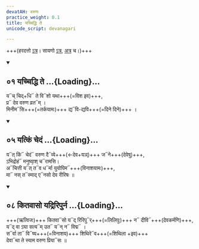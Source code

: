 ```yaml
---
devatAH: वरुणः
practice_weight: 0.1
title: यच्चिद्धि ते
unicode_script: devanagari

---
```

+++(हरदत्तो [ऽत्र](https://archive.org/stream/taittiriya/taittiriya_ekagni_kanda_haradatta#page/n33/mode/2up)। सायणो [ऽत्र](https://archive.org/stream/RgVedaWithSayanasCommentaryPart1/rv_sayanabhasya_part1#page/n223/mode/2up), [अत्र](https://archive.org/stream/Anandashram_Samskrita_Granthavali_Anandashram_Sanskrit_Series/ASS_042_Krishna_Yajurvediya_Taittiriya_Samhita_Part_5_-_Kasinath_Sastri_Agase_1946#page/n311/mode/2up) च।)+++

<div class="js_include" includetitle="false" newlevelforh1="2" unfilled url="/vedAH_Rk/shAkalam/saMhitA/vishvAsa-prastutiH/01/025/01_yachchiddhi_te.md">
<details open><summary><h2>०१ यच्चिद्धि ते ...{Loading}...</h2></summary>

य᳓च् चिद्+धि᳓ ते वि᳓शो यथा+++(=विश इव)+++,  
प्र᳓ देव वरुण व्रत᳓म् ।  
मिनीम᳓सि+++(=तर्कयामः)+++ द्य᳓वि-द्यवि+++(=दिने दिने)+++ ।

</details>
</div>
<div class="js_include" includetitle="false" newlevelforh1="2" unfilled url="/vedAH_Rk/shAkalam/saMhitA/vishvAsa-prastutiH/07/089/05_yatkiM_chedaM.md">
<details open><summary><h2>०५ यत्किं चेदं ...{Loading}...</h2></summary>

य᳓त् किं᳓ चेदं᳓ वरुण दै᳓व्ये+++(←देव+यञ्)+++ ज᳓ने+++(देवेषु)+++,  
ऽभिद्रोहं᳓ मनुष्या᳙श् च᳓रामसि।   
अ᳓चित्ती य᳓त् त᳓व ध᳓र्मा युयोपिम᳓+++(विनाशयामः)+++,  
मा᳓ नस् त᳓स्माद् ए᳓नसो देव रीरिषः ॥

</details>
</div>
<div class="js_include" includetitle="false" newlevelforh1="2" unfilled url="/vedAH_Rk/shAkalam/saMhitA/vishvAsa-prastutiH/05/085/08_kitavAso_yadriripurna.md">
<details open><summary><h2>०८ कितवासो यद्रिरिपुर्न ...{Loading}...</h2></summary>

+++(ऋत्विजः)+++ कितवा᳓सो य᳓द् रिरिपु᳓र्+++(=लिलिपुः)+++ न᳓ दीवि᳓+++(देवकर्मणि)+++,  
य᳓द् वा ऽघा सत्य᳓म् उत᳓ य᳓न् न᳓ विद्म᳓ ।  
स᳓र्वा ता᳓ वि᳓ष्य+++(=विनाशय)+++ शिथिरे᳓व+++(=शिथिला +इव)+++  
देवा᳓था ते स्याम वरुण प्रिया᳓सः ॥

</details>
</div>